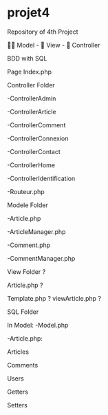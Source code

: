 # projet4

Repository of 4th Project

🧚‍♀️ Model - 👀 View - 👔 Controller

BDD with SQL

Page Index.php

Controller Folder

-ControllerAdmin

-ControllerArticle

-ControllerComment

-ControllerConnexion

-ControllerContact

-ControllerHome

-ControllerIdentification

-Routeur.php

Modele Folder

-Article.php

-ArticleManager.php

-Comment.php

-CommentManager.php

View Folder ?

Article.php ?

Template.php ? 
viewArticle.php ?

SQL Folder

In Model:
-Model.php

-Article.php:

Articles

Comments

Users

Getters

Setters

